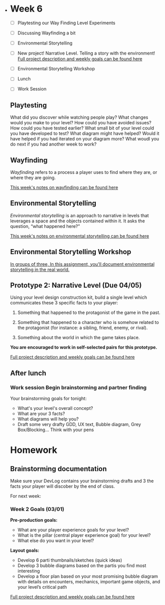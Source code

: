 - # Week 6

  - [ ] Playtesting our Way Finding Level Experiments
  - [ ] Discussing Wayfinding a bit
  - [ ] Environmental Storytelling
  - [ ] New project!  Narrative Level. Telling a story with the environment!  [Full project description and weekly goals can be found here](https://docs.google.com/document/d/1wV9vMyrQxKTSZ3UCblDTb7LCRzuUmkaj3m2Ym7TSezs/edit?usp=sharing)
  - [ ] Environmental Storytelling Workshop
  - [ ] Lunch
  - [ ] Work Session

  

  ## Playtesting

  What did you discover while watching people play?
  What changes would you make to your level?
  How could you have avoided issues?
  					How could you have tested earlier?  What small bit of your level could you have developed to test?
  					What diagram might have helped?  Would it have helped if you had iterated on your diagram more?
  What woudl you do next if you had another week to work?  

  

  ## Wayfinding

  _Wayfinding_ refers to a process a player uses to find where they are, or where they are going.

  [This week's notes on wayfinding can be found here](https://docs.google.com/document/d/1gakpRNYMtASqna3dEM5UkXsvnOkA6TXPy9OjydMu23U/edit#)

  ## Environmental Storytelling

  _Environmental storytelling_ is an approach to narrative in levels that leverages a space and the objects contained within it. It asks the question, “what happened here?”

  [This week's notes on environmental storytelling can be found here](https://docs.google.com/document/d/1TIk6UilbaIHKjdrjSQzA6CrTsUEDxZTjBV1cAB1XFqE/edit?usp=sharing)

  ## Environmental Storytelling Workshop

  [In groups of three, In this assignment, you'll document environmental storytelling in the real world.](https://docs.google.com/document/d/1N0Qvhz9XYHQH_lgwz8Y3yWVhPeF677UonPiLgfE293E/edit?usp=sharing)

  

  

  ## Prototype 2: Narrative Level (Due 04/05)

  Using your level design construction kit, build a single level which communicates these 3 specific facts to your player:

  1. Something that happened to the protagonist of the game in the past.

  2. Something that happened to a character who is somehow related to the protagonist (for instance: a sibling, friend, enemy, or rival).

  3. Something about the world in which the game takes place.

  __You are encouraged to work in self-selected pairs for this prototype.__

  [Full project description and weekly goals can be found here](https://docs.google.com/document/d/1wV9vMyrQxKTSZ3UCblDTb7LCRzuUmkaj3m2Ym7TSezs/edit?usp=sharing)

  

  ## After lunch

  ### Work session Begin brainstorming and partner finding

  Your brainstorming goals for tonight:

  - What's your level's overall concept?
  - What are your 3 facts?
  - What diagrams will help you?
  - Draft some very drafty GDD, UX text, Bubble diagram, Grey Box/Blocking...  Think with your pens

  # Homework

  ## Brainstorming documentation

  Make sure your DevLog contains your brainstorming drafts and 3 the facts your player will discober by the end of class.

  For next week:

  ### **Week 2 Goals (03/01)**

  **Pre-production goals:**

  - What are your player experience goals for your level?
  - What is the pillar (central player experience goal) for your level?
  - What else do you want in your level?

  **Layout goals:**

  - Develop 6 parti thumbnails/sketches (quick ideas)
  - Develop 3 bubble diagrams based on the partis you find most interesting
  - Develop a floor plan based on your most promising bubble diagram with details on encounters, mechanics, important game objects, and your level’s critical path

  [Full project description and weekly goals can be found here](https://docs.google.com/document/d/1wV9vMyrQxKTSZ3UCblDTb7LCRzuUmkaj3m2Ym7TSezs/edit?usp=sharing) 
